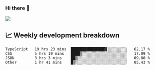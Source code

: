 ### Hi there 👋
<img align="center" src="https://github-readme-stats.vercel.app/api?username=Tumao727&show_icons=true&hide_title=true&theme=dracula" />


## 📈 Weekly development breakdown
<!--START_SECTION:waka-->

```text
TypeScript   19 hrs 23 mins  ███████████████▓░░░░░░░░░   62.17 %
CSS          5 hrs 19 mins   ████▒░░░░░░░░░░░░░░░░░░░░   17.09 %
JSON         3 hrs 3 mins    ██▒░░░░░░░░░░░░░░░░░░░░░░   09.80 %
Other        1 hr 41 mins    █▒░░░░░░░░░░░░░░░░░░░░░░░   05.43 %
```

<!--END_SECTION:waka-->